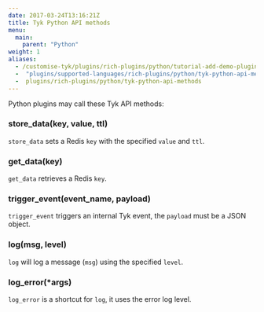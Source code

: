 ```yaml
---
date: 2017-03-24T13:16:21Z
title: Tyk Python API methods
menu:
  main:
    parent: "Python"
weight: 1 
aliases:
  - /customise-tyk/plugins/rich-plugins/python/tutorial-add-demo-plugin-api/
  -  "plugins/supported-languages/rich-plugins/python/tyk-python-api-methods"
  -  plugins/rich-plugins/python/tyk-python-api-methods
---
```


Python plugins may call these Tyk API methods:

### store_data(key, value, ttl)

`store_data` sets a Redis `key` with the specified `value` and `ttl`.

### get_data(key)

`get_data` retrieves a Redis `key`.

### trigger_event(event_name, payload)

`trigger_event` triggers an internal Tyk event, the `payload` must be a JSON object.

### log(msg, level)

`log` will log a message (`msg`) using the specified `level`.

### log_error(*args)

`log_error` is a shortcut for `log`, it uses the error log level.
